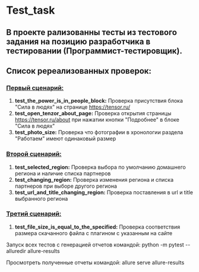 # Test_task
## В проекте рализованны тесты из тестового задания на позицию разработчика в тестировании (Программист-тестировщик).
## Список ререализованных проверок:
### <u>Первый сценарий:</u>
1. **test_the_power_is_in_people_block:** Проверка присутствия блока "Сила в людях" на странице https://tensor.ru/
2. **test_open_tenzor_about_page:** Проверка открытия страницы https://tensor.ru/about при нажатии кнопки "Подробнее" в блоке "Сила в людях"
3. **test_photo_size:** Проверка что фотографии в хронологии раздела "Работаем" имеют одинаковый размер
### <u>Второй сценарий:</u>
1. **test_selected_region:** Проверка выбора по умолчанию домашнего региона и наличие списка партнеров
2. **test_changing_region:** Проверка изменения региона и списка партнеров при выборе другого региона
3. **test_url_and_title_changing_region:** Проверка поставления в url и title выбранного региона
### <u>Третий сценарий:</u>
1. **test_file_size_is_equal_to_the_specified:** Проверка соответствия размера скачанного файла с плагином с указанным на сайте

Запуск всех тестов с генерацией отчетов командой: python -m pytest --alluredir allure-results

Просмотреть полученные отчеты командой: allure serve allure-results